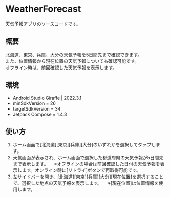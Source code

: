 # WeatherForecast
天気予報アプリのソースコードです。

## 概要
北海道、東京、兵庫、大分の天気予報を5日間先まで確認できます。  
また、位置情報から現在位置の天気予報についても確認可能です。  
オフライン時は、前回確認した天気予報を表示します。  

## 環境
- Android Studio Giraffe | 2022.3.1
- minSdkVersion = 26
- targetSdkVersion = 34
- Jetpack Compose = 1.4.3

## 使い方

1. ホーム画面で[北海道][東京][兵庫][大分]のいずれかを選択してタップします。 
1. 天気画面が表示され、ホーム画面で選択した都道府県の天気予報が5日間先まで表示します。 
　※オフラインの場合は前回確認した日付の天気予報を表示します。オンライン時に[リトライ]ボタンで再取得可能です。 
1. 左サイドバーを開き、[北海道][東京][兵庫][大分][現在位置]を選択することで、選択した地点の天気予報を表示します。 
　※[現在位置]は位置情報を使用します。 